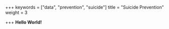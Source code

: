 +++
keywords = ["data", "prevention", "suicide"]
title = "Suicide Prevention"
weight = 3

+++
**Hello World!**